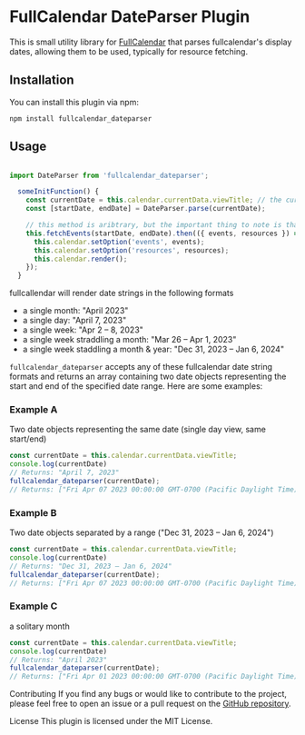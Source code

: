 # FullCalendar DateParser Plugin

This is small utility library for [FullCalendar](https://fullcalendar.io/) that parses fullcalendar's display dates, allowing them to be used, typically for resource fetching.

## Installation

You can install this plugin via npm:

```
npm install fullcalendar_dateparser
```

## Usage

```javascript

import DateParser from 'fullcalendar_dateparser';

  someInitFunction() {
    const currentDate = this.calendar.currentData.viewTitle; // the current date rendered by fullcalendar
    const [startDate, endDate] = DateParser.parse(currentDate);

    // this method is aribtrary, but the important thing to note is that startDate and endDate have been parsed by the library
    this.fetchEvents(startDate, endDate).then(({ events, resources }) => {
      this.calendar.setOption('events', events);
      this.calendar.setOption('resources', resources);
      this.calendar.render();
    });
  }
```

 fullcallendar will render date strings in the following formats
 
  * a single month: "April 2023"
  * a single day: "April 7, 2023"
  * a single week: "Apr 2 – 8, 2023"
  * a single week straddling a month: "Mar 26 – Apr 1, 2023"
  * a single week staddling a month & year: "Dec 31, 2023 – Jan 6, 2024"
  

`fullcalendar_dateparser` accepts any of these fullcalendar date string formats and returns an array containing two date objects representing the start and end of the specified date range. Here are some examples:

### Example A

Two date objects representing the same date (single day view, same start/end)

```javascript
const currentDate = this.calendar.currentData.viewTitle;
console.log(currentDate)
// Returns: "April 7, 2023"
fullcalendar_dateparser(currentDate);
// Returns: ["Fri Apr 07 2023 00:00:00 GMT-0700 (Pacific Daylight Time)", "Fri Apr 07 2023 00:00:00 GMT-0700 (Pacific Daylight Time)"]
```

### Example B

Two date objects separated by a range ("Dec 31, 2023 – Jan 6, 2024")

```javascript
const currentDate = this.calendar.currentData.viewTitle;
console.log(currentDate)
// Returns: "Dec 31, 2023 – Jan 6, 2024"
fullcalendar_dateparser(currentDate);
// Returns: ["Fri Apr 07 2023 00:00:00 GMT-0700 (Pacific Daylight Time)", "Fri Apr 07 2023 00:00:00 GMT-0700 (Pacific Daylight Time)"]
```

### Example C

a solitary month

```javascript
const currentDate = this.calendar.currentData.viewTitle;
console.log(currentDate)
// Returns: "April 2023"
fullcalendar_dateparser(currentDate);
// Returns: ["Fri Apr 01 2023 00:00:00 GMT-0700 (Pacific Daylight Time)", "Sun Apr 30 2023 00:00:00 GMT-0700 (Pacific Daylight Time)"]
```

Contributing
If you find any bugs or would like to contribute to the project, please feel free to open an issue or a pull request on the [GitHub repository](https://github.com/jackpaulcollins/fullcalendar_dateparser).

License
This plugin is licensed under the MIT License.